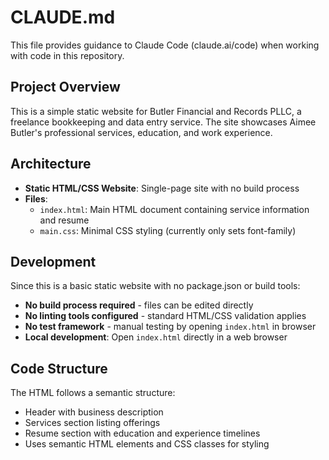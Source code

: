 # CLAUDE.md

This file provides guidance to Claude Code (claude.ai/code) when working with code in this repository.

## Project Overview

This is a simple static website for Butler Financial and Records PLLC, a freelance bookkeeping and data entry service. The site showcases Aimee Butler's professional services, education, and work experience.

## Architecture

- **Static HTML/CSS Website**: Single-page site with no build process
- **Files**:
  - `index.html`: Main HTML document containing service information and resume
  - `main.css`: Minimal CSS styling (currently only sets font-family)

## Development

Since this is a basic static website with no package.json or build tools:

- **No build process required** - files can be edited directly
- **No linting tools configured** - standard HTML/CSS validation applies
- **No test framework** - manual testing by opening `index.html` in browser
- **Local development**: Open `index.html` directly in a web browser

## Code Structure

The HTML follows a semantic structure:
- Header with business description
- Services section listing offerings
- Resume section with education and experience timelines
- Uses semantic HTML elements and CSS classes for styling
